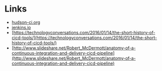 
# Links 

* [hudson-ci.org](http://hudson-ci.org)
* [jenkins.io](https://jenkins.io)
* [https://technologyconversations.com/2016/01/14/the-short-history-of-cicd-tools/](https://technologyconversations.com/2016/01/14/the-short-history-of-cicd-tools/)
* [http://www.slideshare.net/Robert_McDermott/anatomy-of-a-continuous-integration-and-delivery-cicd-pipeline](http://www.slideshare.net/Robert_McDermott/anatomy-of-a-continuous-integration-and-delivery-cicd-pipeline)


